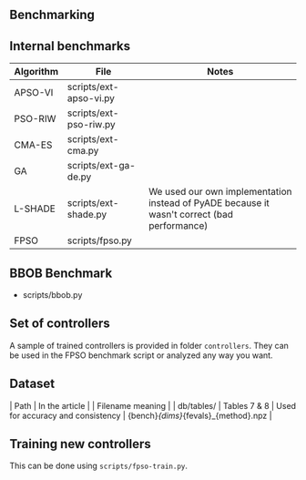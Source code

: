 ## Benchmarking

## Internal benchmarks

| Algorithm   | File                   |Notes   |
|-------------|------------------------|--------|
| APSO-VI     | scripts/ext-apso-vi.py ||
| PSO-RIW     | scripts/ext-pso-riw.py ||
| CMA-ES      | scripts/ext-cma.py     ||
| GA          | scripts/ext-ga-de.py   ||
| L-SHADE     | scripts/ext-shade.py   | We used our own implementation instead of PyADE because it wasn't correct (bad performance)|
| FPSO        | scripts/fpso.py        ||

## BBOB Benchmark

- scripts/bbob.py

## Set of controllers

A sample of trained controllers is provided in folder `controllers`.
They can be used in the FPSO benchmark script or analyzed any way you want.

## Dataset

| Path       | In the article |                                   | Filename meaning                     |
| db/tables/ | Tables 7 & 8   | Used for accuracy and consistency | {bench}_{dims}_{fevals}_{method}.npz |

## Training new controllers

This can be done using `scripts/fpso-train.py`.
